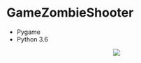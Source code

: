 # GameZombieShooter
* Pygame
* Python 3.6
<p align="center">
  <img src="https://user-images.githubusercontent.com/62138169/131241419-82b50f3d-4290-4351-81f9-f017b3d99b5d.png" />
  </p>
  
<!--- ![Screenshot from 2021-08-29 13-49-58](https://user-images.githubusercontent.com/62138169/131241419-82b50f3d-4290-4351-81f9-f017b3d99b5d.png) --->
